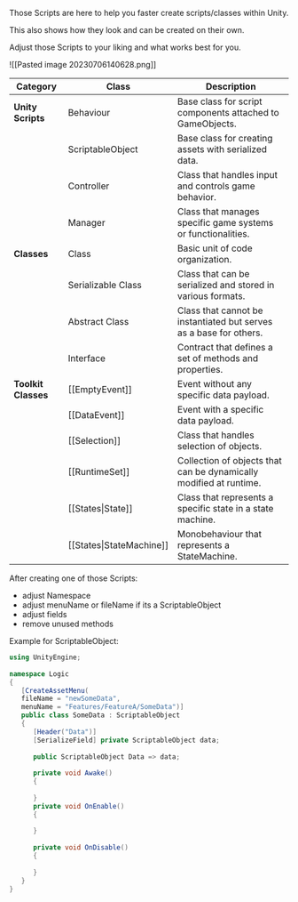 
Those Scripts are here to help you faster create scripts/classes within Unity.

This also shows how they look and can be created on their own.

Adjust those Scripts to your liking and what works best for you.

![[Pasted image 20230706140628.png]]

|Category|Class|Description|
|---|---|---|
|**Unity Scripts**|Behaviour|Base class for script components attached to GameObjects.|
||ScriptableObject|Base class for creating assets with serialized data.|
||Controller|Class that handles input and controls game behavior.|
||Manager|Class that manages specific game systems or functionalities.|
|**Classes**|Class|Basic unit of code organization.|
||Serializable Class|Class that can be serialized and stored in various formats.|
||Abstract Class|Class that cannot be instantiated but serves as a base for others.|
||Interface|Contract that defines a set of methods and properties.|
|**Toolkit Classes**|[[EmptyEvent]]|Event without any specific data payload.|
||[[DataEvent]]|Event with a specific data payload.|
||[[Selection]]|Class that handles selection of objects.|
||[[RuntimeSet]]|Collection of objects that can be dynamically modified at runtime.|
||[[States\|State]]|Class that represents a specific state in a state machine.|
||[[States\|StateMachine]]|Monobehaviour that represents a StateMachine.|


After creating one of those Scripts:

-  adjust Namespace
-  adjust menuName or fileName if its a ScriptableObject
-  adjust fields
-  remove unused methods

Example for ScriptableObject:

```csharp
using UnityEngine;  
  
namespace Logic  
{  
   [CreateAssetMenu(
   fileName = "newSomeData",
   menuName = "Features/FeatureA/SomeData")]
   public class SomeData : ScriptableObject  
   {
      [Header("Data")]
      [SerializeField] private ScriptableObject data;
      
      public ScriptableObject Data => data;
      
      private void Awake()
      {     
      
      }  
      private void OnEnable()
      {
      
      }
      
      private void OnDisable()  
      {
      
      }  
   }
}
```